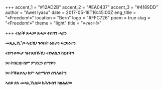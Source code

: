 +++
accent_1 = "#12AD2B"
accent_2 = "#EA0437"
accent_3 = "#4189DD"
author = "Awet Iyasu"
date = 2017-05-18T16:45:00Z
eng_title = "«Freedom!»"
location = "Bern"
logo = "#FFC726"
poem = true
slug = "«Freedom!»"
theme = "light"
title = "«ናጽነት!»"

+++
**ብራቕ ጸሓይ፡ ጸሓይ ተስዓን ሓደን**

**መጺኢኺ'ዶ ኣቲኺ፡ ጉንበት ዕስራን ኣርባዕተን**

**ብሃንቀውታ ዝተጸበኹኺ፡ ብሃልኪን ከርተትን**

**ነዛ ትበርቂ፡ ከም ምድርን ሰማይን**

**ነዛ ትቕልቀሊ፡ ከም ኣድማስን ሰግለለትን**

**ኣሰይ ደኣ መጻኢኺለይ፡ ክሕጐስን ክዘልልን።**